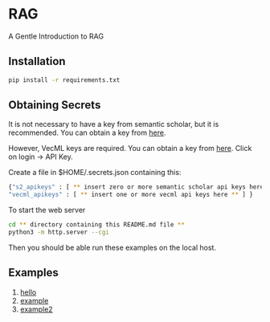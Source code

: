# RAG
A Gentle Introduction to RAG

<h2>Installation</h2>

```sh
pip install -r requirements.txt
```


<h2>Obtaining Secrets</h2>

It is not necessary to have a key from semantic scholar, but it is recommended.  You can obtain a key from <a href="https://www.semanticscholar.org/product/api#api-key">here</a>.
<p>
  However, VecML keys are required.  You can obtain a key from <a href="www.vecml.com">here</a>.  Click on login -> API Key.
</p>

<p>Create a file in $HOME/.secrets.json containing this:</p>


```sh
{"s2_apikeys" : [ ** insert zero or more semantic scholar api keys here ** ], 
"vecml_apikeys" : [ ** insert one or more vecml api keys here ** ] }
```

To start the web server

```sh
cd ** directory containing this README.md file **
python3 -m http.server --cgi
```

Then you should be able run these examples on the local host.

<h2>Examples</h2>

<ol>
  <li><a href="http://0.0.0.0:8000/cgi-bin/hello.py">hello</a></li>
  <li><a href="http://0.0.0.0:8000/cgi-bin/compare_and_contrast_texts?text1=I love you.&text2=I hate you.">example</a></li>
  <li><a href="http://0.0.0.0:8000/cgi-bin/compare_and_contrast?ids=ACL:P89-1010,ACL:P98-2127">example2</a></li>
</ol>

